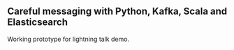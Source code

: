
## Careful messaging with Python, Kafka, Scala and Elasticsearch

Working prototype for lightning talk demo.
